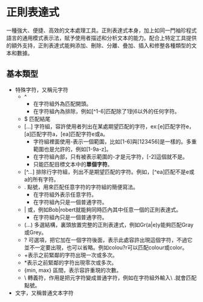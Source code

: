 # 正則表達式
一種強大、便捷、高效的文本處理工具。正則表達式本身，加上如同一門袖珍程式語言的通用模式表示法，賦予使用者描述和分析文本的能力。配合上特定工具提供的額外支持，正則表達式能夠添加、刪除、分離、疊加、插入和修整各種類型的文本和數據。

## 基本類型
- 特殊字符，又稱元字符
    - ^
        - 在字符組外為匹配開頭。
        - 在字符組內為排除，例如[^1-6]匹配除了1到6以外的任何字符。
    - $ 匹配結尾
    - [...] 字符組，容許使用者列出在某處期望匹配的字符，ex:[e]匹配字符e，[a]匹配字符a，[ea]匹配字符e或a。
        - 字符組裡面使用-表示一個範圍，比如[1-6]與[123456]是一樣的。多重範圍也是允許的，例如[1-9a-z]。
        - 在字符組內部，只有被表示範圍的-才是元字符，[-2]這個就不是。
        - 只能匹配目標文本中的**單個字符**。
    - [^...] 排除行字符組，列出不是期望匹配的字符。例如，[^ea]匹配不是e或a的所有字符。
    - . 點號，用來匹配任意字符的字符組的簡便寫法。
        - 在字符組外表示任意字符。
        - 在字符組內只是一個普通字符。
    - | 或，例如Bob|robert就能夠同時匹內其中任意一個的正則表達式。
        - 在字符組內只是一個普通字符。
    - (...) 多選結構，裏頭放置完整的正則表達式，例如Gr(a|e)y能夠匹配Gray或Grey。
    - ? 可選項，把它加在一個字符後面，表示此處容許出現這個字符，不過它並不一定要出現，也可以省略。例如colou?r可以匹配colour或color。
    - +表示之前緊鄰的字符出現一次或多次。
    - *表示之前緊鄰的字符出現零次或多次。
    - {min, max} 區間，表示容許重現的次數。
    - \ 轉義符，作用是把元字符變成普通字符，例如在字符組外輸入\ .就會匹配點號。
- 文字，又稱普通文本字符
